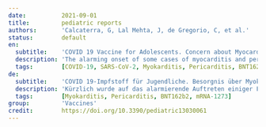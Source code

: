 ```yaml
---
date:          2021-09-01
title:         pediatric reports
authors:       'Calcaterra, G, Lal Mehta, J, de Gregorio, C, et al.'
status:        default
en:
  subtitle:    'COVID 19 Vaccine for Adolescents. Concern about Myocarditis and Pericarditis '
  description: 'The alarming onset of some cases of myocarditis and pericarditis following the administration of Pfizer–BioNTech and Moderna COVID-19 mRNA-based vaccines in adolescent males has recently been highlighted. All occurred after the second dose of the vaccine. Fortunately, none of patients were critically ill and each was discharged home. Owing to the possible link between these cases and vaccine administration, the US and European health regulators decided to continue to investigate the potential causal relationship between COVID-19 mRNA vaccines and myocarditis. In any case, none of the patients fulfilled the criteria for multi-system inflammatory syndrome or Kawasaki-like disease and there was no evidence of acute SARS-CoV-2 infection.'
  tags:        [COVID-19, SARS-CoV-2, Myokarditis, Pericarditis, BNT162b2, mRNA-1273]
de:
  subtitle:    'COVID 19-Impfstoff für Jugendliche. Besorgnis über Myokarditis und Perikarditis '
  description: 'Kürzlich wurde auf das alarmierende Auftreten einiger Fälle von Myokarditis und Perikarditis nach der Verabreichung von mRNA-basierten Impfstoffen von Pfizer-BioNTech und Moderna COVID-19 bei männlichen Jugendlichen hingewiesen. Alle Fälle traten nach der zweiten Dosis des Impfstoffs auf. Glücklicherweise befand sich keiner der Patienten in einem kritischen Zustand, und alle konnten nach Hause entlassen werden. Aufgrund des möglichen Zusammenhangs zwischen diesen Fällen und der Verabreichung des Impfstoffs haben die amerikanischen und europäischen Gesundheitsbehörden beschlossen, den möglichen kausalen Zusammenhang zwischen COVID-19-mRNA-Impfstoffen und Myokarditis weiter zu untersuchen. In jedem Fall erfüllte keiner der Patienten die Kriterien für ein Multisystem-Entzündungssyndrom oder eine Kawasaki-Erkrankung, und es gab keine Hinweise auf eine akute SARS-CoV-2-Infektion.' 
  tags:        [Myokarditis, Pericarditis, BNT162b2, mRNA-1273]
group:         'Vaccines'
credit:        https://doi.org/10.3390/pediatric13030061
---
```

